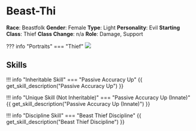 # Beast-Thi

**Race**: Beastfolk
**Gender**: Female
**Type**: Light
**Personality**: Evil
**Starting Class**: Thief
**Class Change**: n/a
**Role**: Damage, Support

??? info "Portraits"
    === "Thief"
        ![](../img/beast-thi-thief.png)

## Skills

!!! info "Inheritable Skill"
    === "Passive Accuracy Up"
        {{ get_skill_description("Passive Accuracy Up") }}

!!! info "Unique Skill (Not Inheritable)"
    === "Passive Accuracy Up (Innate)"
        {{ get_skill_description("Passive Accuracy Up (Innate)") }}

!!! info "Discipline Skill"
    === "Beast Thief Discipline"
        {{ get_skill_description("Beast Thief Discipline") }}
